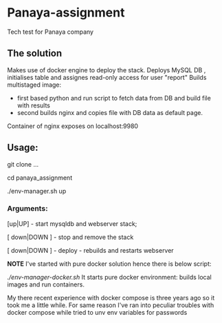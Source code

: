 # Panaya-assignment
Tech test for Panaya company

## The solution
Makes use of docker engine to deploy the stack. 
Deploys MySQL DB , initialises table and assignes read-only access for user "report"
Builds multistaged image:
  - first based python and run script to fetch data from DB and build file with results
  - second builds nginx and copies file with DB data as default page.

Container of nginx exposes on localhost:9980 

## Usage:
git clone ...

cd panaya_assignment

./env-manager.sh up


### Arguments:
[up|UP] - start mysqldb and webserver stack;

[ down|DOWN ] - stop and remove the stack 

[ down|DOWN ] - deploy - rebuilds and restarts webserver  



__NOTE__
I've started with pure docker solution hence there is below script:

_./env-manager-docker.sh_ It starts pure docker environment: builds local images and run containers.

My there recent experience with docker compose is three years ago so it took me a little while. For same reason I've ran into peculiar troubles with docker compose while tried to unv env variables for passwords


